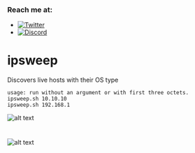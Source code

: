 ### Reach me at:
- [![Twitter](https://img.shields.io/twitter/follow/abdulr7mann?style=social)](https://twitter.com/intent/follow?screen_name=abdulr7mann)
- [![Discord](https://user-images.githubusercontent.com/7288322/34429152-141689f8-ecb9-11e7-8003-b5a10a5fcb29.png?label=Join&amp;style=social)](https://discord.gg/pN5dPYu)
# ipsweep
Discovers live hosts with their OS type
```
usage: run without an argument or with first three octets.
ipsweep.sh 10.10.10
ipsweep.sh 192.168.1
```
![alt text](https://i.imgur.com/tkP93lT.png)
#
![alt text](https://i.imgur.com/ym5VWSr.png)
